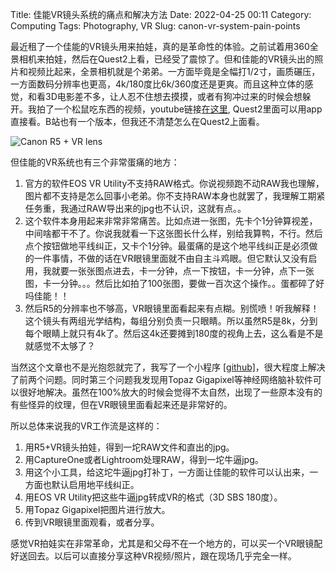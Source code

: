 Title: 佳能VR镜头系统的痛点和解决方法
Date: 2022-04-25 00:11
Category: Computing
Tags: Photography, VR
Slug: canon-vr-system-pain-points

最近租了一个佳能的VR镜头用来拍娃，真的是革命性的体验。之前试着用360全景相机来拍娃，然后在Quest2上看，已经受了震惊了。但和佳能的VR镜头出的照片和视频比起来，全景相机就是个弟弟。一方面毕竟是全幅打1/2寸，画质碾压，一方面数码分辨率也更高，4k/180度比6k/360度还是更爽。而且这种立体的感觉，和看3D电影差不多，让人忍不住想去摸摸，或者有狗冲过来的时候会想躲开。我拍了一个松鼠吃东西的视频，youtube链接[在这里](https://www.youtube.com/watch?v=HhlxmclNLVk), Quest2里面可以用app直接看。B站也有一个版本，但我还不清楚怎么在Quest2上面看。

![Canon R5 + VR lens](/images/my_vr_lens.jpg)

但佳能的VR系统也有三个非常蛋痛的地方：

1. 官方的软件EOS VR Utility不支持RAW格式。你说视频跑不动RAW我也理解，图片都不支持是怎么回事小老弟。你不支持RAW本身也就罢了，我理解工期紧任务重，我通过RAW导出来的jpg也不认识，这就有点。。
2. 这个软件本身用起来非常非常痛苦。比如点进一张图，先卡个1分钟算视差，中间啥都干不了。你说我就看一下这张图长什么样，别给我算鸭，不行。然后点个按钮做地平线纠正，又卡个1分钟。最蛋痛的是这个地平线纠正是必须做的一件事情，不做的话在VR眼镜里面就不由自主斗鸡眼。但它默认又没有启用，我就要一张张图点进去，卡一分钟，点一下按钮，卡一分钟，点下一张图，卡一分钟。。。然后比如拍了100张图，要做一百次这个操作。。蛋都碎了好吗佳能！！
3. 然后R5的分辨率也不够高，VR眼镜里面看起来有点糊。别慌喷！听我解释！这个镜头有两组光学结构，每组分别负责一只眼睛。所以虽然R5是8k，分到每个眼睛上就只有4k了。然后这4k还要摊到180度的视角上去，这么看是不是就感觉不太够了？

当然这个文章也不是光抱怨就完了，我写了一个小程序 [[github]](https://github.com/grapeot/EOSVRUtilityUtility)，很大程度上解决了前两个问题。同时第三个问题我发现用Topaz Gigapixel等神经网络脑补软件可以很好地解决。虽然在100%放大的时候会觉得不太自然，出现了一些原本没有的有些怪异的纹理，但在VR眼镜里面看起来还是非常好的。

所以总体来说我的VR工作流是这样的：

1. 用R5+VR镜头拍娃，得到一坨RAW文件和直出的jpg。
2. 用CaptureOne或者Lightroom处理RAW，得到一坨牛逼jpg。
3. 用这个小工具，给这坨牛逼jpg打补丁，一方面让佳能的软件可以认出来，一方面也默认启用地平线纠正。
4. 用EOS VR Utility把这些牛逼jpg转成VR的格式（3D SBS 180度）。
5. 用Topaz Gigapixel把图片进行放大。
6. 传到VR眼镜里面观看，或者分享。

感觉VR拍娃实在非常革命，尤其是和父母不在一个地方的，可以买一个VR眼镜配好送回去。以后可以直接分享这种VR视频/照片，跟在现场几乎完全一样。
